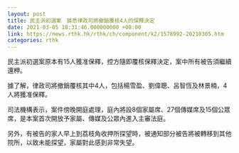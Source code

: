 ```yaml
---
layout: post
title: 民主派初選案　據悉律政司將撤銷覆核4人的保釋決定
date: 2021-03-05 18:31:46.000000000 +08:00
link: https://news.rthk.hk/rthk/ch/component/k2/1578992-20210305.htm
categories: rthk
---
```


民主派初選案原本有15人獲准保釋，控方隨即覆核保釋決定，案中所有被告須繼續還柙。

據了解，律政司將撤銷覆核其中4人，包括楊雪盈、劉偉聰、呂智恆及林景楠，4人將獲准保釋。

司法機構表示，案件傍晚開庭處理，庭內將設8個家屬席、27個傳媒席及15個公眾席，是本案首次開放予家屬、傳媒及公眾內進入主審法庭。

另外，有被告的家人早上到荔枝角收押所探望時，被通知部分被告將被轉移到其他院所，以致未能探望，家屬對此感到非常失望。
